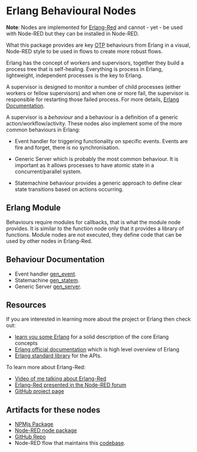 # Erlang Behavioural Nodes

**Note**: Nodes are implemented for [Erlang-Red](https://github.com/gorenje/erlang-red) and cannot - yet - be used with Node-RED but they can be installed in Node-RED.

What this package provides are key [OTP](https://www.erlang.org/doc/system/design_principles.html) behaviours from Erlang in a visual, Node-RED style to be used in flows to create more robust flows.

Erlang has the concept of workers and supervisors, together they build a process tree that is self-healing. Everything is process in Erlang, lightweight, independent processes is the key to Erlang.

A supervisor is designed to monitor a number of child processes (either workers or fellow supervisors) and when one or more fail, the supervisor is responsible for restarting those failed process. For more details, [Erlang Documentation](https://www.erlang.org/doc/apps/stdlib/supervisor.html).

A supervisor is a *behaviour* and a behaviour is a definition of a generic action/workflow/activity. These nodes also implement some of the more common behaviours in Erlang:

- Event handler for triggering functionality on specific events. Events are fire and forget, there is no synchronisation.

- Generic Server which is probably the most common behaviour. It is important as it allows processes to have atomic state in a concurrent/parallel system.

- Statemachine behaviour provides a generic approach to define clear state transitions based on actions occurring.

## Erlang Module

Behaviours require modules for callbacks, that is what the module node provides. It is similar to the function node only that it provides a library of functions. Module nodes are not executed, they define code that can be used by other nodes in Erlang-Red.

## Behaviour Documentation

- Event handler [gen_event](https://www.erlang.org/doc/apps/stdlib/gen_event.html).
- Statemachine [gen_statem](https://www.erlang.org/doc/apps/stdlib/gen_statem.html).
- Generic Server [gen_server](https://www.erlang.org/doc/apps/stdlib/gen_server.html).

## Resources

If you are interested in learning more about the project or Erlang then check out:

- [learn you some Erlang](https://learnyousomeerlang.com) for a solid description of the core Erlang concepts
- [Erlang official documentation](https://www.erlang.org/doc/readme.html) which is high level overview of Erlang
- [Erlang standard library](https://www.erlang.org/doc/apps/stdlib/api-reference.html) for the APIs.

To learn more about Erlang-Red:

- [Video of me talking about Erlang-Red](https://blog.tadsummit.com/2025/09/17/erlang-red/)
- [Erlang-Red presented in the Node-RED forum](https://discourse.nodered.org/t/erlang-red-erlang-backed-node-red/96458)
- [GitHub project page](https://github.com/gorenje/erlang-red)

## Artifacts for these nodes

- [NPMjs Package](https://www.npmjs.com/package/@gregoriusrippenstein/erlang-red-supervisor-node)
- [Node-RED node package](https://flows.nodered.org/node/@gregoriusrippenstein/erlang-red-supervisor-node)
- [GitHub Repo](https://github.com/gorenje/erlang-red-supervisor-node)
- Node-RED flow that maintains this [codebase](https://flowhub.org/f/d5b52b27a613e8c0).
